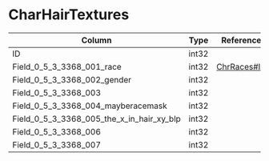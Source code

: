 # CharHairTextures

| Column | Type | Reference | Comment |
|--------|------|-----------|---------|
|ID|int32|||
|Field_0_5_3_3368_001_race|int32|[ChrRaces#ID](ChrRaces.md)||
|Field_0_5_3_3368_002_gender|int32|||
|Field_0_5_3_3368_003|int32|||
|Field_0_5_3_3368_004_mayberacemask|int32|||
|Field_0_5_3_3368_005_the_x_in_hair_xy_blp|int32|||
|Field_0_5_3_3368_006|int32|||
|Field_0_5_3_3368_007|int32|||
